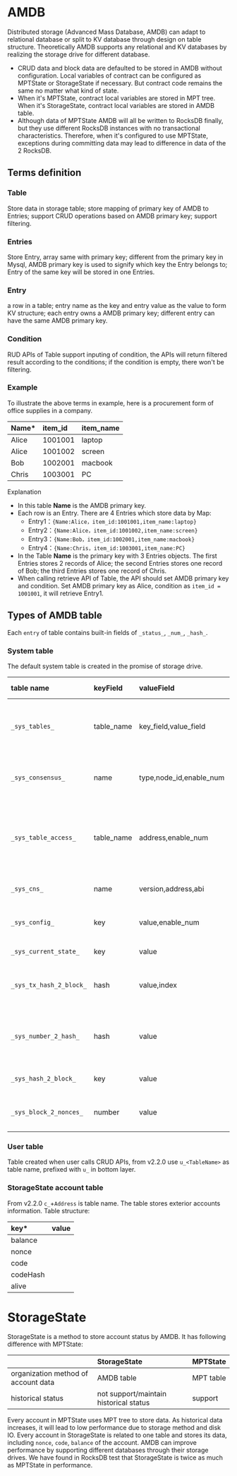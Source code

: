 # AMDB

Distributed storage (Advanced Mass Database, AMDB) can adapt to relational database or split to KV database through design on table structure. Theoretically AMDB supports any relational and KV databases by realizing the storage drive for different database.

- CRUD data and block data  are defaulted to be stored in AMDB without configuration. Local variables of contract can be configured as MPTState or StorageState if necessary. But contract code remains the same no matter what kind of state.
- When it's MPTState, contract local variables are stored in MPT tree. When it's StorageState, contract local variables are stored in AMDB table.
- Although data of MPTState AMDB will all be written to RocksDB finally, but they use different RocksDB instances with no transactional characteristics. Therefore, when it's configured to use MPTState, exceptions during committing data may lead to difference in data of the 2 RocksDB.

## Terms definition

### Table

Store data in storage table; store mapping of primary key of AMDB to Entries; support CRUD operations based on AMDB primary key; support filtering.

### Entries

Store Entry, array same with primary key; different from the primary key in Mysql, AMDB primary key is used to signify which key the Entry belongs to; Entry of the same key will be stored in one Entries.

### Entry

a row in a table; entry name as the key and entry value as the value to form KV structure; each entry owns a AMDB primary key; different entry can have the same AMDB primary key.

### Condition

RUD APIs of Table support inputing of condition, the APIs will return filtered result according to the conditions; if the condition is empty, there won't be filtering.

### Example

To illustrate the above terms in example, here is a procurement form of office supplies in a company.

|Name*|item_id|item_name|
|:--|:---|:---|
|Alice|1001001|laptop|
|Alice|1001002|screen|
|Bob|1002001|macbook|
|Chris|1003001|PC|

Explanation
- In this table **Name** is the AMDB primary key.
- Each row is an Entry. There are 4 Entries which store data by Map:
    + Entry1：`{Name:Alice，item_id:1001001,item_name:laptop}`
    + Entry2：`{Name:Alice，item_id:1001002,item_name:screen}`
    + Entry3：`{Name:Bob，item_id:1002001,item_name:macbook}`
    + Entry4：`{Name:Chris，item_id:1003001,item_name:PC}`
- In the Table **Name** is the primary key with 3 Entries objects. The first Entries stores 2 records of Alice; the second Entries stores one record of Bob; the third Entries stores one record of Chris.
- When calling retrieve API of Table, the API should set AMDB primary key and condition. Set AMDB primary key as Alice, condition as `item_id = 1001001`, it will retrieve Entry1.

## Types of AMDB table

Each `entry` of table contains built-in fields of `_status_`, `_num_`, `_hash_`.

### System table

The default system table is created in the promise of storage drive.

|table name                   |  keyField  | valueField            |  storage description                            |  AMDB primary key                              |
|:--------|:--------|:--------|:--------|:--------|
|`_sys_tables_`         | table_name |key_field,value_field  | store structures of all tables, table name being the primary key           |    tale name of all tables                         |    
|`_sys_consensus_`      | name       |type,node_id,enable_num| store lists of consensus nodes and observer nodes             |    node                                 |  
|`_sys_table_access_`   | table_name |address,enable_num     | store exterior account addresses with writing permission of each table     |     table name                            |       
|`_sys_cns_`            | name       |version,address,abi    | store CNS mapping relation                          | contract name                                  |
|`_sys_config_`         | key        |value,enable_num       | store group config items for consensus                |   config items                                |   
|`_sys_current_state_`  | key        |value                  | store the latest status                           |  current_number/total_transaction_count |
|`_sys_tx_hash_2_block_`| hash       |value,index            | store map of transaction hash to block number               |   hexadecimal of transaction hash                      |  
|`_sys_number_2_hash_`  | hash       |value                  | store map of block number to block head hash in hexadecimal |     block number                              |   
|`_sys_hash_2_block_`   | key        |value                  | store block data hash to sequential              |   block head hash in hexadecimal                    |  
|`_sys_block_2_nonces_` | number     |value                  | store nonces of transaction in block                   |  block number                      |

### User table

Table created when user calls CRUD APIs, from v2.2.0 use `u_<TableName>` as table name, prefixed with `u_` in bottom layer.

### StorageState account table

From v2.2.0 `c_`+`Address` is table name. The table stores exterior accounts information. Table structure:

|key*|value|
|:---|:---|
|balance||
|nonce||
|code||
|codeHash||
|alive||

# StorageState

StorageState is a method to store account status by AMDB. It has following difference with MPTState:

|      |StorageState|MPTState|
|:-------|:------|:--------|
|organization method of account data|AMDB table|MPT table|
|historical status|not support/maintain historical status|support|

Every account in MPTState uses MPT tree to store data. As historical data increases, it will lead to low performance due to storage method and disk IO. Every account in StorageState is related to one table and stores its data, including `nonce`, `code`, `balance` of the account. AMDB can improve performance by supporting different databases through their storage drives. We have found in RocksDB test that StorageState is twice as much as MPTState in performance.
